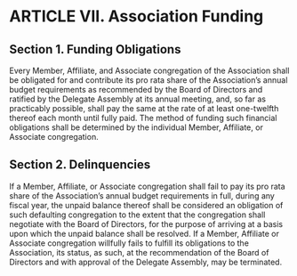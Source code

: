 # ARTICLE VII. Association Funding

## Section 1. Funding Obligations

Every Member, Affiliate, and Associate congregation of the Association shall be obligated for and contribute its pro rata share of the Association’s annual budget requirements as recommended by the Board of Directors and ratified by the Delegate Assembly at its annual meeting, and, so far as practicably possible, shall pay the same at the rate of at least one-twelfth thereof each month until fully paid. The method of funding such financial obligations shall be determined by the individual Member, Affiliate, or Associate congregation.

## Section 2. Delinquencies

If a Member, Affiliate, or Associate congregation shall fail to pay its pro rata share of the Association’s annual budget requirements in full, during any fiscal year, the unpaid balance thereof shall be considered an obligation of such defaulting congregation to the extent that the congregation shall negotiate with the Board of Directors, for the purpose of arriving at a basis upon which the unpaid balance shall be resolved. If a Member, Affiliate or Associate congregation willfully fails to fulfill its obligations to the Association, its status, as such, at the recommendation of the Board of Directors and with approval of the Delegate Assembly, may be terminated.
